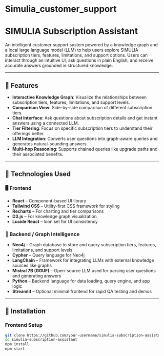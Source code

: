 # Simulia_customer_support

# SIMULIA Subscription Assistant

An intelligent customer support system powered by a knowledge graph and a local large language model (LLM) to help users explore SIMULIA subscription tiers, features, limitations, and support options. Users can interact through an intuitive UI, ask questions in plain English, and receive accurate answers grounded in structured knowledge.

---

## 🎯 Features

- **Interactive Knowledge Graph**: Visualize the relationships between subscription tiers, features, limitations, and support levels.
- **Comparison View**: Side-by-side comparison of different subscription tiers.
- **Chat Interface**: Ask questions about subscription details and get instant answers using a connected LLM.
- **Tier Filtering**: Focus on specific subscription tiers to understand their offerings better.
- **LLM Integration**: Converts user questions into graph-aware queries and generates natural-sounding answers.
- **Multi-hop Reasoning**: Supports chained queries like upgrade paths and their associated benefits.

---

## 🧰 Technologies Used

### 🖥️ Frontend

- **React** – Component-based UI library
- **Tailwind CSS** – Utility-first CSS framework for styling
- **Recharts** – For charting and tier comparisons
- **D3.js** – For knowledge graph visualization
- **Lucide React** – Icon set for UI consistency

### 🧠 Backend / Graph Intelligence

- **Neo4j** – Graph database to store and query subscription tiers, features, limitations, and support levels
- **Cypher** – Query language for Neo4j
- **LangChain** – Framework for integrating LLMs with external knowledge sources like graphs
- **Mistral 7B (GGUF)** – Open-source LLM used for parsing user questions and generating answers
- **Python** – Backend language for data loading, query engine, and app logic
- **Streamlit** – Optional minimal frontend for rapid QA testing and demos

---

## 🚀 Installation

### Frontend Setup

```bash
git clone https://github.com/your-username/simulia-subscription-assistant.git
cd simulia-subscription-assistant
npm install
npm start

